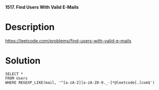 **1517. Find Users With Valid E-Mails**

# Description

https://leetcode.com/problems/find-users-with-valid-e-mails

# Solution

```
SELECT *
FROM Users
WHERE REGEXP_LIKE(mail, '^[a-zA-Z][a-zA-Z0-9._-]*@leetcode[.]com$')
```
